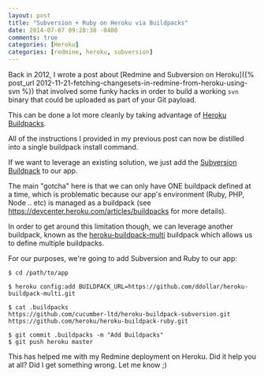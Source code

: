 ```yaml
---
layout: post
title: "Subversion + Ruby on Heroku via Buildpacks"
date: 2014-07-07 09:28:38 -0400
comments: true
categories: [Heroku]
categories: [redmine, heroku, subversion]
---
```


Back in 2012, I wrote a post about [Redmine and Subversion on Heroku]({% post_url 2012-11-21-fetching-changesets-in-redmine-from-heroku-using-svn %}) that involved some funky hacks in order to build a working `svn` binary that could be uploaded as part of your Git payload.

This can be done a lot more cleanly by taking advantage of [Heroku Buildpacks](https://devcenter.heroku.com/articles/buildpacks).

<!-- more -->

All of the instructions I provided in my previous post can now be distilled into a single buildpack install command.

If we want to leverage an existing solution, we just add the [Subversion Buildpack](https://devcenter.heroku.com/articles/buildpacks) to our app.

The main "gotcha" here is that we can only have ONE buildpack defined at a time, which is problematic because our app's environment (Ruby, PHP, Node .. etc) is managed as a buildpack (see https://devcenter.heroku.com/articles/buildpacks for more details).

In order to get around this limitation though, we can leverage another buildpack, known as the [heroku-buildpack-multi](https://github.com/ddollar/heroku-buildpack-multi) buildpack which allows us to define multiple buildpacks.

For our purposes, we're going to add Subversion and Ruby to our app:

    $ cd /path/to/app

    $ heroku config:add BUILDPACK_URL=https://github.com/ddollar/heroku-buildpack-multi.git

    $ cat .buildpacks
    https://github.com/cucumber-ltd/heroku-buildpack-subversion.git
    https://github.com/heroku/heroku-buildpack-ruby.git

    $ git commit .buildpacks -m "Add Buildpacks"
    $ git push heroku master

This has helped me with my Redmine deployment on Heroku. Did it help you at all? Did I get something wrong. Let me know ;)